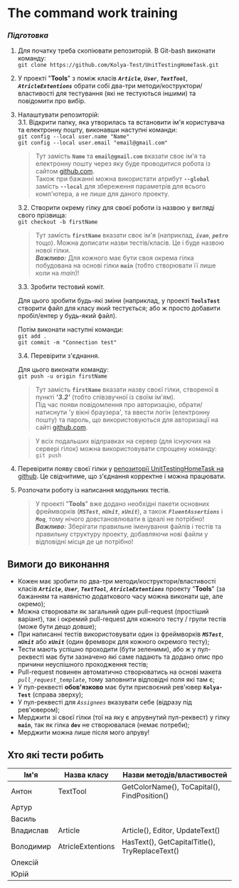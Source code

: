 # The command work training
### *Підготовка*

1. Для початку треба скопіювати репозиторій. В Git-bash виконати команду:  
        `git clone https://github.com/Kolya-Test/UnitTestingHomeTask.git`
2. У проекті "**Tools**" з поміж класів ***`Article`***, ***`User`***, ***`TextTool`***, ***`AtricleExtentions`*** обрати собі два-три методи/коструктори/властивості для тестування (які не тестуються іншими) та повідомити про вибір.
3. Налаштувати репозиторій:  
    3.1. Відкрити папку, яка утворилась та встановити ім'я користувача та електронну пошту, виконавши наступні команди:  
        `git config --local user.name "Name"`  
        `git config --local user.email "email@gmail.com"`

    > Тут замість  **`Name`**  та  **`email@gmail.com`**  вказати своє ім'я та електронну пошту через яку буде проводитися робота із сайтом [github.com](https://github.com).  
    > Також при бажанні можна використати атрибут **`--global`** замість **`--local`** для збереження параметрів для всього комп'ютера, а не лише для даного проекту.

    3.2. Створити окрему гілку для своєї роботи із назвою у вигляді свого прізвища:  
        `git checkout -b firstName`  
    > Тут замість **`firstName`** вказати своє ім'я (наприклад, ***`ivan`***, ***`petro`*** тощо). Можна дописати назви тестів/класів. Це і буде назвою нової гілки.  
    > ***Важливо:*** Для кожного має бути своя окрема гілка побудована на основі гілки **`main`** (тобто створювати її лише коли на *main*)!

    3.3. Зробити тестовий коміт.  

    Для цього зробити будь-які зміни (наприклад, у проекті **`ToolsTest`** створити файл для класу який тестується; або ж просто добавити пробіл/ентер у будь-який файл).  

    Потім виконати наступні команди:  
        `git add .`  
        `git commit -m "Connection test"`  
		
	3.4. Перевірити з'єднання.  

    Для цього виконати команду:  
        `git push -u origin firstName` 

    > Тут замість **`firstName`** вказати назву своєї гілки, створеної в пункті ***'3.2'*** (тобто співзвучної із своїм ім'ям).  
    > Під час появи повідомлення про авторизацію, обрати/натиснути 'у вікні браузера', та ввести логін (електронну пошту) та пароль, що використовуються для авторизації на сайті [github.com](https://github.com).  

    > У всіх подальших відправках на сервер (для існуючих на сервері гілок) можна використовувати спрощену команду:  
    > `git push`  

4. Перевірити появу своєї гілки у [репозиторії UnitTestingHomeTask на github](https://github.com/Kolya-Test/UnitTestingHomeTask). Це свідчитиме, що з'єднання корректне і можна працювати.  
5. Розпочати роботу із написання модульних тестів.  
    > У проекті "**Tools**" вже додано необхідні пакети основних фреймворків (***`MSTest`***, ***`nUnit`***, ***`xUnit`***), а також ***`FluentAssertions`*** і ***`Moq`***, тому нічого довстановлювати в ідеалі не потрібно!  
    > ***Важливо:*** Зберігати правильне іменування файлів і тестів та правильну структуру проекту, добавляючи нові файли у відповідні місця де це потрібно!  



## Вимоги до виконання
- Кожен має зробити по два-три методи/коструктори/властивості класів ***`Article`***, ***`User`***, ***`TextTool`***, ***`AtricleExtentions`*** проекту "**Tools**" (за бажанням та наявністю додаткового часу можна виконати ще, але окремо);  
- Можна створювати як загальний один pull-request (простіший варіант), так і окремий pull-request для кожного тесту / групи тестів (може бути дещо довше);  
- При написанні тестів використовувати один із фреймворків ***`MSTest`***, ***`nUnit`*** або ***`xUnit`*** (один фремворк для кожного окремого тесту);  
- Тести мають успішно проходити (бути зеленими), або ж у пул-реквесті має бути зазначено які саме падають та додано опис про причини неуспішного проходження тестів;  
- Pull-request повинен автоматично створюватись на основі макета *`pull_request_template`*, тому заповнити відповідні поля які там є;  
- У пул-реквесті **обов'язково** має бути присвоєний рев'ювер **`Kolya-Test`** (справа зверху);  
- У пул-реквесті для *`Assignees`* вказувати себе (відразу під рев'ювером);  
- Мерджити зі своєї гілки (тої на яку є апрувнутий пул-реквест) у гілку **`main`**, так як гілка **`dev`** не створювалася (немає потреби);  
- Мерджити можна лише після мого апруву!  




## Хто які тести робить

|   Ім'я    |    Назва класу    |              Назви методів/властивостей              |
| --------- | ----------------- | ---------------------------------------------------- |
| Антон     |     TextTool      | GetColorName(), ToCapital(), FindPosition()
| Артур     |                   |
| Василь    |                   |
| Владислав |     Article       | Article(), Editor, UpdateText()
| Володимир | AtricleExtentions | HasText(), GetCapitalTitle(), TryReplaceText()
| Олексій   |                   |
| Юрій      |                   |










